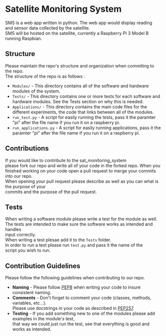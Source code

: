 # Satellite Monitoring System
SMS is a web app written in python. The web app would display reading and sensor data collected by the satellite.  
SMS will be hosted on the satellite, currently a Raspberry Pi 3 Model B running Raspbian.

## Structure
Please maintain the repo's structure and organization when commiting to the repo.  
The structure of the repo is as follows :
* ```Modules/``` - This directory contains all of the software and hardware modules of the system.  
* ```Tests/``` - This directory contains one or more tests for each software and  
hardware modules. See the Tests section on why this is needed.
* ```Applications/``` - This directory contains the main code files for the different experiments, the code
that links between all of the modules.
* ```run_test.py``` - A script for easily running the tests, pass it the paramter "pi" after the file name if you run
it on a raspberry pi.
* ```run_applications.py``` - A script for easily running applications, pass it the paramter "pi" after the file name if you run
it on a raspberry pi.

## Contributions
If you would like to contribute to the sat_monitoring_system  
please fork our repo and write all of your code in the forked repo.
When you finished working on your code open a pull request to merge your commits into our repo.  
When opening your pull request please describe as well as you can what is the purpose of your  
commits and the purpose of the pull request.

## Tests
When writing a software module please write a test for the module as well.  
The tests are intended to make sure the software works as intended and handles  
input correctly.  
When writing a test plesae add it to the ```Tests``` folder.  
In order to run a test please run ```test.py``` and pass it the name of the  
script you wish to run.

## Contribution Guidelines
Please follow the following guidelines when contributing to our repo.
* __Naming__ - Please follow [PEP8](https://www.python.org/dev/peps/pep-0008/) when writing your code to insure consistent naming.
* __Comments__ - Don't forget to comment your code (classes, methods, variables, etc...).  
Please use docstrings in your code as described in [PEP257](https://www.python.org/dev/peps/pep-0257/).
* __Testing__ - If you add something new to one of the modules please add examples in the module's test,  
that way we could just run the test, see that everything is good and works as intended.
